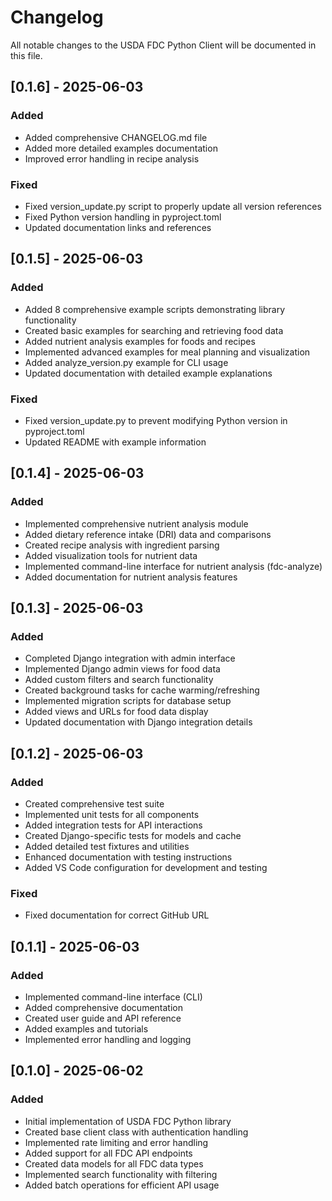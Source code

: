 # Changelog

All notable changes to the USDA FDC Python Client will be documented in this file.

## [0.1.6] - 2025-06-03

### Added
- Added comprehensive CHANGELOG.md file
- Added more detailed examples documentation
- Improved error handling in recipe analysis

### Fixed
- Fixed version_update.py script to properly update all version references
- Fixed Python version handling in pyproject.toml
- Updated documentation links and references

## [0.1.5] - 2025-06-03

### Added
- Added 8 comprehensive example scripts demonstrating library functionality
- Created basic examples for searching and retrieving food data
- Added nutrient analysis examples for foods and recipes
- Implemented advanced examples for meal planning and visualization
- Added analyze_version.py example for CLI usage
- Updated documentation with detailed example explanations

### Fixed
- Fixed version_update.py to prevent modifying Python version in pyproject.toml
- Updated README with example information

## [0.1.4] - 2025-06-03

### Added
- Implemented comprehensive nutrient analysis module
- Added dietary reference intake (DRI) data and comparisons
- Created recipe analysis with ingredient parsing
- Added visualization tools for nutrient data
- Implemented command-line interface for nutrient analysis (fdc-analyze)
- Added documentation for nutrient analysis features

## [0.1.3] - 2025-06-03

### Added
- Completed Django integration with admin interface
- Implemented Django admin views for food data
- Added custom filters and search functionality
- Created background tasks for cache warming/refreshing
- Implemented migration scripts for database setup
- Added views and URLs for food data display
- Updated documentation with Django integration details

## [0.1.2] - 2025-06-03

### Added
- Created comprehensive test suite
- Implemented unit tests for all components
- Added integration tests for API interactions
- Created Django-specific tests for models and cache
- Added detailed test fixtures and utilities
- Enhanced documentation with testing instructions
- Added VS Code configuration for development and testing

### Fixed
- Fixed documentation for correct GitHub URL

## [0.1.1] - 2025-06-03

### Added
- Implemented command-line interface (CLI)
- Added comprehensive documentation
- Created user guide and API reference
- Added examples and tutorials
- Implemented error handling and logging

## [0.1.0] - 2025-06-02

### Added
- Initial implementation of USDA FDC Python library
- Created base client class with authentication handling
- Implemented rate limiting and error handling
- Added support for all FDC API endpoints
- Created data models for all FDC data types
- Implemented search functionality with filtering
- Added batch operations for efficient API usage